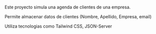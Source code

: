 Este proyecto simula una agenda de clientes de una empresa. 

Permite almacenar datos de clientes (Nombre, Apellido, Empresa, email)

Utiliza tecnologias como Tailwind CSS, JSON-Server